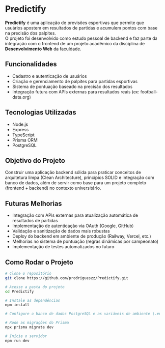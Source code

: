 # Predictify

**Predictify** é uma aplicação de previsões esportivas que permite que usuários apostem em resultados de partidas e acumulem pontos com base na precisão dos palpites.  
O projeto foi desenvolvido como estudo pessoal de backend e faz parte da integração com o frontend de um projeto acadêmico da disciplina de **Desenvolvimento Web** da faculdade.

## Funcionalidades
- Cadastro e autenticação de usuários
- Criação e gerenciamento de palpites para partidas esportivas
- Sistema de pontuação baseado na precisão dos resultados
- Integração futura com APIs externas para resultados reais (ex: football-data.org)

## Tecnologias Utilizadas
- Node.js
- Express
- TypeScript
- Prisma ORM
- PostgreSQL

## Objetivo do Projeto
Construir uma aplicação backend sólida para praticar conceitos de arquitetura limpa (Clean Architecture), princípios SOLID e integração com banco de dados, além de servir como base para um projeto completo (frontend + backend) no contexto universitário.

## Futuras Melhorias

- Integração com APIs externas para atualização automática de resultados de partidas
- Implementação de autenticação via OAuth (Google, GitHub)
- Validação e sanitização de dados mais robustas
- Deploy do backend em ambiente de produção (Railway, Vercel, etc.)
- Melhorias no sistema de pontuação (regras dinâmicas por campeonato)
- Implementação de testes automatizados no futuro

## Como Rodar o Projeto
```bash
# Clone o repositório
git clone https://github.com/prodrigueszz/Predictify.git

# Acesse a pasta do projeto
cd Predictify

# Instale as dependências
npm install

# Configure o banco de dados PostgreSQL e as variáveis de ambiente (.env)

# Rode as migrações do Prisma
npx prisma migrate dev

# Inicie o servidor
npm run dev
